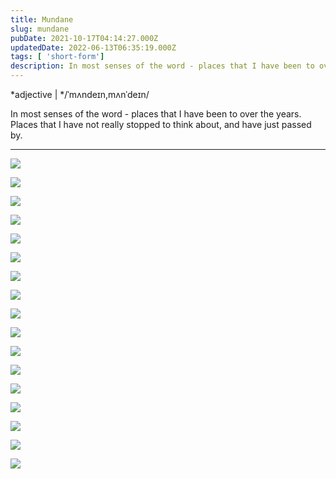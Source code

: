 ```yaml
---
title: Mundane
slug: mundane
pubDate: 2021-10-17T04:14:27.000Z
updatedDate: 2022-06-13T06:35:19.000Z
tags: [ 'short-form']
description: In most senses of the word - places that I have been to over the years. Places that I have not really stopped to think about, and have just passed by. 
---
```


*adjective | */ˈmʌndeɪn,mʌnˈdeɪn/

In most senses of the word - places that I have been to over the years. Places that I have not really stopped to think about, and have just passed by. 

---

![](https://erfianugrah.com/content/images/2021/10/120-210728-0001.jpg)

![](https://erfianugrah.com/content/images/2021/10/120-210728-0003.jpg)

![](https://erfianugrah.com/content/images/2021/10/120-210728-0008-3.jpg)

![](https://erfianugrah.com/content/images/2021/10/120-210728-0009-1.jpg)

![](https://erfianugrah.com/content/images/2021/10/120-210807-0006.jpg)

![](https://erfianugrah.com/content/images/2021/10/120-210807-0007.jpg)

![](https://erfianugrah.com/content/images/2021/10/120-210807-0008.jpg)

![](https://erfianugrah.com/content/images/2021/10/120-210807-0009.jpg)

![](https://erfianugrah.com/content/images/2021/10/120-210807-0010.jpg)

![](https://erfianugrah.com/content/images/2021/10/120-210728-0005.jpg)

![](https://erfianugrah.com/content/images/2021/10/120-210728-0007.jpg)

![](https://erfianugrah.com/content/images/2021/10/120-210728-0010.jpg)

![](https://erfianugrah.com/content/images/2021/10/120-210807-0001.jpg)

![](https://erfianugrah.com/content/images/2021/10/120-210817-0004.jpg)

![](https://erfianugrah.com/content/images/2021/10/120-210817-0005.jpg)

![](https://erfianugrah.com/content/images/2021/10/120-210817-0007.jpg)

![](https://erfianugrah.com/content/images/2021/10/120-210817-0009.jpg)
